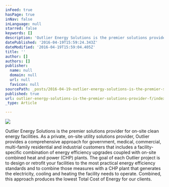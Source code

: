 ```yaml
---
inFeed: true
hasPage: true
inNav: false
inLanguage: null
starred: false
keywords: []
description: 'Outlier Energy Solutions is the premier solutions provider for on-site clean energy facilities. As a private, on-site utility solutions provider, Outlier provides a comprehensive approach for government, medical, commercial, multi-family residential and industrial customers that includes a facility-specific combination of energy efficiency upgrades coupled with on-site combined heat and power (CHP) plants. The goal of each Outlier project is to design or retrofit your facilities to the most practical energy efficiency standards and to combine those measures with a CHP plant that generates the electricity, cooling and heating the facility needs to operate. Combined, this approach produces the lowest Total Cost of Energy for our clients.'
datePublished: '2016-04-19T15:59:24.343Z'
dateModified: '2016-04-19T15:59:04.405Z'
title: ''
author: []
authors: []
publisher:
  name: null
  domain: null
  url: null
  favicon: null
sourcePath: _posts/2016-04-19-outlier-energy-solutions-is-the-premier-solutions-provider-f.md
published: true
url: outlier-energy-solutions-is-the-premier-solutions-provider-f/index.html
_type: Article

---
```

![](https://the-grid-user-content.s3-us-west-2.amazonaws.com/4f38f1bc-d54d-4835-9c45-2975b2cbfb9d.jpg)

Outlier Energy Solutions is the premier solutions provider for on-site clean energy facilities. As a private, on-site utility solutions provider, Outlier provides a comprehensive approach for government, medical, commercial, multi-family residential and industrial customers that includes a facility-specific combination of energy efficiency upgrades coupled with on-site combined heat and power (CHP) plants. The goal of each Outlier project is to design or retrofit your facilities to the most practical energy efficiency standards and to combine those measures with a CHP plant that generates the electricity, cooling and heating the facility needs to operate. Combined, this approach produces the lowest Total Cost of Energy for our clients.